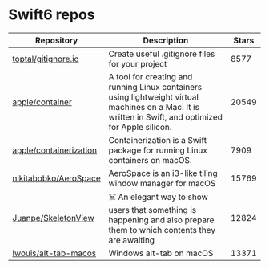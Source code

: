 # Swift6 repos

| Repository                                                          | Description                                                                                                                                            | Stars |
| ------------------------------------------------------------------- | ------------------------------------------------------------------------------------------------------------------------------------------------------ | ----- |
| [toptal/gitignore.io](https://github.com/toptal/gitignore.io)       | Create useful .gitignore files for your project                                                                                                        | 8577  |
| [apple/container](https://github.com/apple/container)               | A tool for creating and running Linux containers using lightweight virtual machines on a Mac. It is written in Swift, and optimized for Apple silicon. | 20549 |
| [apple/containerization](https://github.com/apple/containerization) | Containerization is a Swift package for running Linux containers on macOS.                                                                             | 7909  |
| [nikitabobko/AeroSpace](https://github.com/nikitabobko/AeroSpace)   | AeroSpace is an i3-like tiling window manager for macOS                                                                                                | 15769 |
| [Juanpe/SkeletonView](https://github.com/Juanpe/SkeletonView)       | ☠️ An elegant way to show users that something is happening and also prepare them to which contents they are awaiting                                  | 12824 |
| [lwouis/alt-tab-macos](https://github.com/lwouis/alt-tab-macos)     | Windows alt-tab on macOS                                                                                                                               | 13371 |

